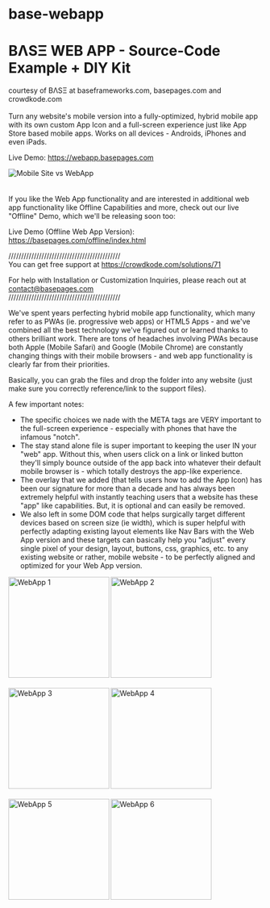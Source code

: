 # base-webapp
<h1>BΛSΞ WEB APP - Source-Code Example + DIY Kit</h1>

courtesy of BΛSΞ at baseframeworks.com, basepages.com and crowdkode.com
<br /><br />
Turn any website's mobile version into a fully-optimized, hybrid mobile app with its own custom App Icon and a full-screen experience just like App Store based mobile apps. Works on all devices - Androids, iPhones and even iPads.

Live Demo: <a href="https://webapp.basepages.com" title="Web App Live Demo">https://webapp.basepages.com</a>
<br />

<img src="https://crowdkode.com/static/uploads/features/web_apps_screenshot.png" alt="Mobile Site vs WebApp" style="max-width:300px; margin-bottom:20px;" />

<br />

If you like the Web App functionality and are interested in additional web app functionality like Offline Capabilities and more, check out our live "Offline" Demo, which we'll be releasing soon too:

Live Demo (Offline Web App Version): <a href="https://basepages.com/offline/index.html" title="Web App Live Demo">https://basepages.com/offline/index.html</a>

////////////////////////////////////////////<br />
You can get free support at https://crowdkode.com/solutions/71

For help with Installation or Customization Inquiries, please reach out at contact@basepages.com<br />
////////////////////////////////////////////

We've spent years perfecting hybrid mobile app functionality, which many refer to as PWAs (ie. progressive web apps) or HTML5 Apps - and we've combined all the best technology we've figured out or learned thanks to others brilliant work. There are tons of headaches involving PWAs because both Apple (Mobile Safari) and Google (Mobile Chrome) are constantly changing things with their mobile browsers - and web app functionality is clearly far from their priorities.

Basically, you can grab the files and drop the folder into any website (just make sure you correctly reference/link to the support files).

A few important notes: 
- The specific choices we nade with the META tags are VERY important to the full-screen experience - especially with phones that have the infamous "notch".
- The stay stand alone file is super important to keeping the user IN your "web" app. Without this, when users click on a link or linked button they'll simply bounce outside of the app back into whatever their default mobile browser is - which totally destroys the app-like experience.
- The overlay that we added (that tells users how to add the App Icon) has been our signature for more than a decade and has always been extremely helpful with instantly teaching users that a website has these "app" like capabilities. But, it is optional and can easily be removed.
- We also left in some DOM code that helps surgically target different devices based on screen size (ie width), which is super helpful with perfectly adapting existing layout elements like Nav Bars with the Web App version and these targets can basically help you "adjust" every single pixel of your design, layout, buttons, css, graphics, etc. to any existing website or rather, mobile website - to be perfectly aligned and optimized for your Web App version.

<img src="https://base.basepages.com/3rdparty/webapp/webapp-1.png" alt="WebApp 1" width="200" align="left" style="margin-bottom:20px;" />
<img src="https://base.basepages.com/3rdparty/webapp/webapp-2.png" alt="WebApp 2" width="200" align="left" style="margin-bottom:20px;" />
<img src="https://base.basepages.com/3rdparty/webapp/webapp-3.png" alt="WebApp 3" width="200" align="left" style="margin-bottom:20px;" />
<img src="https://base.basepages.com/3rdparty/webapp/webapp-4.png" alt="WebApp 4" width="200" align="left" style="margin-bottom:20px;" />
<img src="https://base.basepages.com/3rdparty/webapp/webapp-5.png" alt="WebApp 5" width="200" align="left" style="margin-bottom:20px;" />
<img src="https://base.basepages.com/3rdparty/webapp/webapp-6.png" alt="WebApp 6" width="200" align="left" style="margin-bottom:20px;" />
